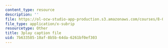 ```yaml
---
content_type: resource
description: ''
file: https://ol-ocw-studio-app-production.s3.amazonaws.com/courses/8-01sc-classical-mechanics-fall-2016/7b63358510af8b5b64da6261bf0ef303_YdyhDdXaSP4.srt
file_type: application/x-subrip
resourcetype: Other
title: 3play caption file
uid: 7b633585-10af-8b5b-64da-6261bf0ef303
---
```

